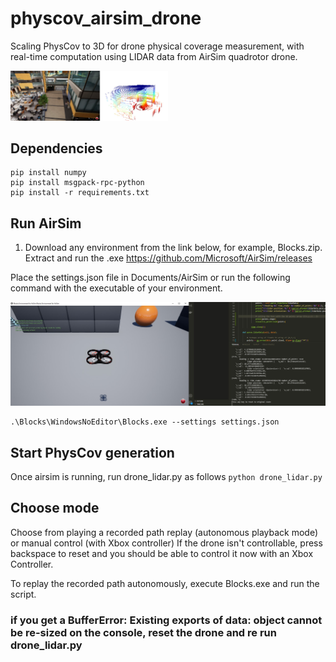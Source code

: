 # physcov_airsim_drone
Scaling PhysCov to 3D for drone physical coverage measurement, with real-time computation using LIDAR data from AirSim quadrotor drone.

<img src="assets/lidar.jpg" width="50%" height="50%" />

## Dependencies
```
pip install numpy
pip install msgpack-rpc-python
pip install -r requirements.txt
```

## Run AirSim

1. Download any environment from the link below, for example, Blocks.zip. Extract and run the .exe
https://github.com/Microsoft/AirSim/releases

Place the settings.json file in Documents/AirSim or run the following command with the executable of your environment.

![sim](assets/sim.jpg)
```
.\Blocks\WindowsNoEditor\Blocks.exe --settings settings.json
```
## Start PhysCov generation

Once airsim is running, run drone_lidar.py as follows
```python drone_lidar.py```

## Choose mode
Choose from playing a recorded path replay (autonomous playback mode) or manual control (with Xbox controller)
If the drone isn't controllable, press backspace to reset and you should be able to control it now with an Xbox Controller.

To replay the recorded path autonomously, execute Blocks.exe and run the script.

### if you get a BufferError: Existing exports of data: object cannot be re-sized on the console, reset the drone and re run drone_lidar.py

